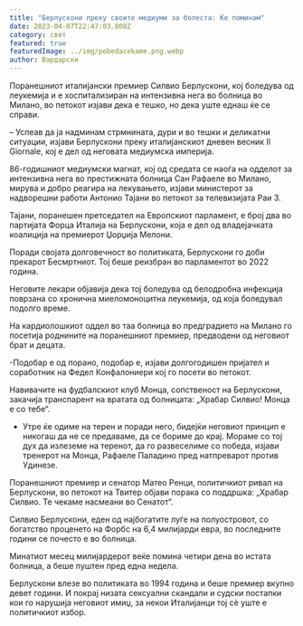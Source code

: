 ```yaml
---
title: "Берлускони преку своите медиуми за болеста: Ќе поминам"
date: 2023-04-07T22:47:03.808Z
category: свет
featured: true
featuredImage: ../img/pobedacekame.png.webp
author: Вардарски
---
```


Поранешниот италијански премиер Силвио Берлускони, кој боледува од леукемија и е хоспитализиран на интензивна нега во болница во Милано, во петокот изјави дека е тешко, но дека уште еднаш ќе се справи.

– Успеав да ја надминам стрмнината, дури и во тешки и деликатни ситуации, изјави Берлускони преку италијанскиот дневен весник Il Giornale, кој е дел од неговата медиумска империја.

86-годишниот медиумски магнат, кој од средата се наоѓа на одделот за интензивна нега во престижната болница Сан Рафаеле во Милано, мирува и добро реагира на лекувањето, изјави министерот за надворешни работи Антонио Тајани во петокот за телевизијата Раи 3.

Тајани, поранешен претседател на Европскиот парламент, е број два во партијата Форца Италија на Берлускони, која е дел од владејачката коалиција на премиерот Џорџија Мелони.

Поради својата долговечност во политиката, Берлускони го доби прекарот Бесмртниот. Тој беше реизбран во парламентот во 2022 година.

Неговите лекари објавија дека тој боледува од белодробна инфекција поврзана со хронична миеломоноцитна леукемија, од која боледувал подолго време.

На кардиолошкиот оддел во таа болница во предградието на Милано го посетија роднините на поранешниот премиер, предводени од неговиот брат и децата.

\-Подобар е од порано, подобар е, изјави долгогодишен пријател и соработник на Федел Конфалониери кој го посети во петокот.

Навивачите на фудбалскиот клуб Монца, сопственост на Берлускони, закачија транспарент на вратата од болницата: „Храбар Силвио! Монца е со тебе“.

- Утре ќе одиме на терен и поради него, бидејќи неговиот принцип е никогаш да не се предаваме, да се бориме до крај. Мораме со тој дух да излеземе на теренот, да го развеселиме со победа, изјави тренерот на Монца, Рафаеле Паладино пред натпреварот против Удинезе.

Поранешниот премиер и сенатор Матео Ренци, политичкиот ривал на Берлускони, во петокот на Твитер објави порака со поддршка: „Храбар Силвио. Те чекаме насмеани во Сенатот“.

Силвио Берлускони, еден од најбогатите луѓе на полуостровот, со богатство проценето на Форбс на 6,4 милијарди евра, во последните години се почесто е во болница.

Минатиот месец милијардерот веќе помина четири дена во истата болница, а беше пуштен пред една недела.

Берлускони влезе во политиката во 1994 година и беше премиер вкупно девет години. И покрај низата сексуални скандали и судски постапки кои го нарушија неговиот имиџ, за некои Италијанци тој сè уште е политичкиот избор.

